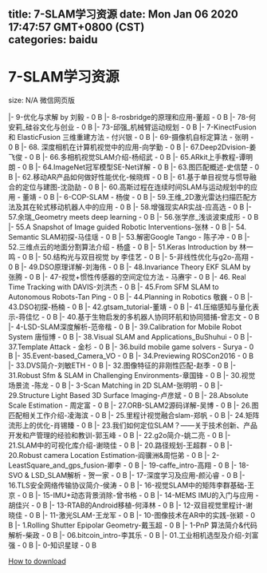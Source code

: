
title: 7-SLAM学习资源
date: Mon Jan 06 2020 17:47:57 GMT+0800 (CST)    
categories: baidu
---

# 7-SLAM学习资源
size: N/A
 微信网页版
 
|- 9-优化与求解 by 刘毅 - 0 B
|- 8-rosbridge的原理和应用-董超 - 0 B
|- 78-何安莉_硅谷文化与创业 - 0 B
|- 73-邱强_机械臂运动规划 - 0 B
|- 7-KinectFusion 和 ElasticFusion 三维重建方法 - 付兴银 - 0 B
|- 69-摄像机自标定算法 - 张明 - 0 B
|- 68. 深度相机在计算机视觉中的应用-向学勤 - 0 B
|- 67.Deep2Dvision-姜飞俊 - 0 B
|- 66.多相机视觉SLAM介绍-杨绍武 - 0 B
|- 65.ARkit上手教程-谭明朗 - 0 B
|- 64.ImageNet冠军模型SE-Net详解 - 0 B
|- 63.图匹配概述-史信楚 - 0 B
|- 62.移动AR产品如何做好性能优化-候晓辉 - 0 B
|- 61.基于单目视觉与惯导融合的定位与建图-沈劭劼 - 0 B
|- 60.高斯过程在连续时间SLAM与运动规划中的应用 - 董靖 - 0 B
|- 6-COP-SLAM - 杨俊 - 0 B
|- 59.王维_2D激光雷达扫描匹配方法及其在轮式移动机器人中的应用 - 0 B
|- 58.增强现实AR实战-应高选 - 0 B
|- 57.余瑞_Geometry meets deep learning - 0 B
|- 56.张学彦_浅谈波束成形 - 0 B
|- 55.A Snapshot of Image guided Robotic Interventions-张林 - 0 B
|- 54. Semantic SLAM初探-马佳瑶 - 0 B
|- 53.解密Google Tango - 陈子冲 - 0 B
|- 52.三维点云的地面分割算法介绍 - 杨盛 - 0 B
|- 51.Keras Introduction by 林一鸣 - 0 B
|- 50.结构光与双目视觉 by 李佳艺 - 0 B
|- 5-非线性优化与g2o-高翔 - 0 B
|- 49.DSO原理详解-刘海伟 - 0 B
|- 48.Invariance Theory EKF SLAM by 张腾 - 0 B
|- 47-视觉+惯性传感器的空间定位方法 - 马赓宇 - 0 B
|- 46. Real Time Tracking with DAVIS-刘洪杰 - 0 B
|- 45.From SFM SLAM to Autonomous Robots-Tan Ping - 0 B
|- 44.Planning in Robotics 敬巍 - 0 B
|- 43.DSO初探-杨楠 - 0 B
|- 42.gtsam_tutorial-董靖 - 0 B
|- 41.压缩感知与量化表示-蒋佳忆 - 0 B
|- 40.基于生物启发的多机器人协同环航和协同猎捕-曾志文 - 0 B
|- 4-LSD-SLAM深度解析-范帝楷 - 0 B
|- 39.Calibration for Mobile Robot System 唐恒博 - 0 B
|- 38.Visual SLAM and Applications_BuShuhui - 0 B
|- 37.Template Attack - 金杉 - 0 B
|- 36.build mobile game solvers - Surya - 0 B
|- 35.Event-based_Camera_VO - 0 B
|- 34.Previewing ROSCon2016 - 0 B
|- 33.DVS简介-刘敏ETH - 0 B
|- 32.图像特征的非刚性匹配-赵季 - 0 B
|- 31.Robust Sfm & SLAM in Challenging Environments-章国锋 - 0 B
|- 30.视觉场景流 -陈龙 - 0 B
|- 3-Scan Matching in 2D SLAM-张明明 - 0 B
|- 29.Structure Light Based 3D Surface Imaging-卢彦斌 - 0 B
|- 28.Absolute Scale Estimation - 周定富 - 0 B
|- 27.ORB-SLAM2源码详解-吴博 - 0 B
|- 26.图匹配相关工作介绍-凌海滨 - 0 B
|- 25.里程计视觉融合slam-郑帆 - 0 B
|- 24.矩阵流形上的优化-肖锡臻 - 0 B
|- 23.我们如何定位SLAM？——关于技术创新、产品开发和产管理的经验和教训-郭玉峰 - 0 B
|- 22.g2o简介-姚二亮 - 0 B
|- 21.SLAM中的可视化库介绍-谢晓佳 - 0 B
|- 20.路径规划-王超群 - 0 B
|- 20.Robust camera Location Estimation-阎骥洲&周恺弟 - 0 B
|- 2-LeastSquare_and_gps_fusion-卿李 - 0 B
|- 19-caffe_intro-高翔 - 0 B
|- 18-SVO & LSD_SLAM解析 - 贺一家 - 0 B
|- 17-深度学习及应用-颜沁睿 - 0 B
|- 16.TLS安全网络传输协议简介-侯涛 - 0 B
|- 16-视觉SLAM中的矩阵李群基础-王京 - 0 B
|- 15-IMU+动态背景消除-曾书格 - 0 B
|- 14-MEMS IMU的入门与应用 - 胡佳兴 - 0 B
|- 13-RTAB的Android移植-何泽林 - 0 B
|- 12-双目视觉里程计-谢晓佳 - 0 B
|- 11-激光SLAM-王龙军 - 0 B
|- 10-图像技术在AR中的实践-张颖 - 0 B
|- 1.Rolling Shutter Epipolar Geometry-戴玉超 - 0 B
|- 1-PnP 算法简介&代码解析-柴政 - 0 B
|- 06.bitcoin_intro-李其乐 - 0 B
|- 01.工业相机选型及介绍-刘富强 - 0 B
|- 0-知识星球 - 0 B

[How to download](https://bpcam.bemobtrk.com/go/2ceec3aa-1ca2-46d6-b9ff-aaa5c184517c?jno=3376)